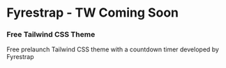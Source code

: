 # Fyrestrap - TW Coming Soon
### Free Tailwind CSS Theme
 Free prelaunch Tailwind CSS theme with a countdown timer developed by Fyrestrap

